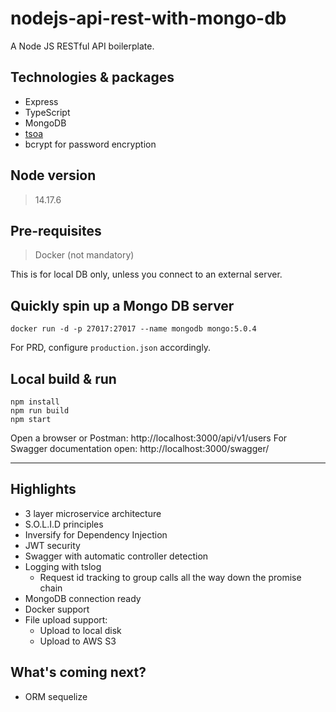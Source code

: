 # nodejs-api-rest-with-mongo-db

A Node JS RESTful API boilerplate.

## Technologies & packages

- Express
- TypeScript
- MongoDB
- [tsoa](https://tsoa-community.github.io/docs/introduction.html)
- bcrypt for password encryption

## Node version

> 14.17.6

## Pre-requisites

> Docker (not mandatory)

This is for local DB only, unless you connect to an external server.

## Quickly spin up a Mongo DB server

```
docker run -d -p 27017:27017 --name mongodb mongo:5.0.4
```

For PRD, configure `production.json` accordingly.

## Local build & run

```
npm install
npm run build
npm start
```

Open a browser or Postman: http://localhost:3000/api/v1/users
For Swagger documentation open: http://localhost:3000/swagger/

---

## Highlights

- 3 layer microservice architecture
- S.O.L.I.D principles
- Inversify for Dependency Injection
- JWT security
- Swagger with automatic controller detection
- Logging with tslog
    - Request id tracking to group calls all the way down the promise chain
- MongoDB connection ready
- Docker support
- File upload support:
    - Upload to local disk
    - Upload to AWS S3

## What's coming next?

- ORM sequelize